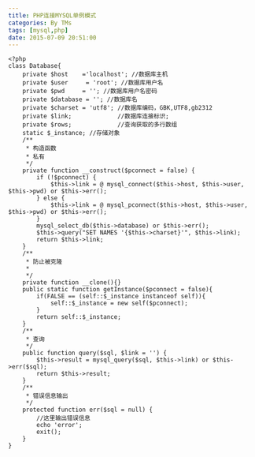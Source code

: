 ```yaml
---
title: PHP连接MYSQL单例模式
categories: By TMs
tags: [mysql,php]
date: 2015-07-09 20:51:00
---
```


    <?php
    class Database{
        private $host    ='localhost'; //数据库主机
        private $user     = 'root'; //数据库用户名
        private $pwd     = ''; //数据库用户名密码
        private $database = ''; //数据库名
        private $charset = 'utf8'; //数据库编码，GBK,UTF8,gb2312
        private $link;             //数据库连接标识;
        private $rows;             //查询获取的多行数组
        static $_instance; //存储对象
        /**
         * 构造函数
         * 私有
         */
        private function __construct($pconnect = false) {
            if (!$pconnect) {
                $this->link = @ mysql_connect($this->host, $this->user, $this->pwd) or $this->err();
            } else {
                $this->link = @ mysql_pconnect($this->host, $this->user, $this->pwd) or $this->err();
            }
            mysql_select_db($this->database) or $this->err();
            $this->query("SET NAMES '{$this->charset}'", $this->link);
            return $this->link;
        }
        /**
         * 防止被克隆
         *
         */
        private function __clone(){}
        public static function getInstance($pconnect = false){
            if(FALSE == (self::$_instance instanceof self)){
                self::$_instance = new self($pconnect);
            }
            return self::$_instance;
        }
        /**
         * 查询
         */
        public function query($sql, $link = '') {
            $this->result = mysql_query($sql, $this->link) or $this->err($sql);
            return $this->result;
        }
        /**
         * 错误信息输出
         */
        protected function err($sql = null) {
            //这里输出错误信息
            echo 'error';
            exit();
        }
    }
